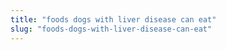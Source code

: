 ```yaml
---
title: "foods dogs with liver disease can eat"
slug: "foods-dogs-with-liver-disease-can-eat"
---
```


